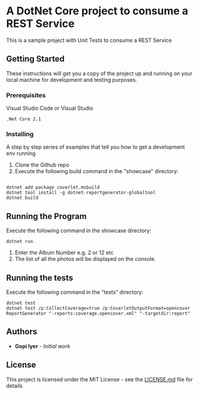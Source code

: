 # A DotNet Core project to consume a REST Service

This is a sample project with Unit Tests to consume a REST Service

## Getting Started

These instructions will get you a copy of the project up and running on your local machine for development and testing purposes. 

### Prerequisites

Visual Studio Code or Visual Studio
```
.Net Core 2.1
```

### Installing

A step by step series of examples that tell you how to get a development env running

1. Clone the Github repo
2. Execute the following build command in the "showcase" directory: 

```

dotnet add package coverlet.msbuild
dotnet tool install -g dotnet-reportgenerator-globaltool
dotnet build
```



## Running the Program

Execute the following command in the showcase directory:

```
dotnet run
```
1. Enter the Album Number e.g. 2 or 12 etc
2. The list of all the photos will be displayed on the console.

## Running the tests

Execute the following command in the "tests" directory:
```
dotnet test
dotnet test /p:CollectCoverage=true /p:CoverletOutputFormat=opencover
ReportGenerator "-reports:coverage.opencover.xml" "-targetdir:report"   
```

## Authors

* **Gopi Iyer** - *Initial work*


## License

This project is licensed under the MIT License - see the [LICENSE.md](LICENSE.md) file for details
